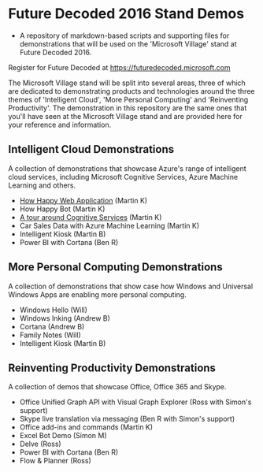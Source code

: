 # Future Decoded 2016 Stand Demos
* A repository of markdown-based scripts and supporting files for demonstrations that will be used on the 'Microsoft Village' stand at Future Decoded 2016.

Register for Future Decoded at https://futuredecoded.microsoft.com

The Microsoft Village stand will be split into several areas, three of which are dedicated to demonstrating products and technologies around the three themes of 'Intelligent Cloud', 'More Personal Computing' and 'Reinventing Productivity'. The demonstration in this repository are the same ones that you'll have seen at the Microsoft Village stand and are provided here for your reference and information.

## Intelligent Cloud Demonstrations
A collection of demonstrations that showcase Azure's range of intelligent cloud services, including Microsoft Cognitive Services, Azure Machine Learning and others.
* [How Happy Web Application](https://github.com/dxuk/Future-Decoded-2016-Stand-Demos/blob/master/How%20Happy%20Web%20Application/How%20Happy%20Web%20Application%20-%20Demo%20Script.md) (Martin K)
* How Happy Bot (Martin K)
* [A tour around Cognitive Services]() (Martin K)
* Car Sales Data with Azure Machine Learning (Martin K)
* Intelligent Kiosk (Martin B)
* Power BI with Cortana (Ben R)

## More Personal Computing Demonstrations
A collection of demonstrations that show case how Windows and Universal Windows Apps are enabling more personal computing.
* Windows Hello (Will)
* Windows Inking (Andrew B)
* Cortana (Andrew B)
* Family Notes (Will)
* Intelligent Kiosk (Martin B)

## Reinventing Productivity Demonstrations
A collection of demos that showcase Office, Office 365 and Skype.
* Office Unified Graph API with Visual Graph Explorer (Ross with Simon's support)
* Skype live translation via messaging (Ben R with Simon's support)
* Office add-ins and commands (Martin K)
* Excel Bot Demo (Simon M)
* Delve (Ross)
* Power BI with Cortana (Ben R)
* Flow & Planner (Ross)

